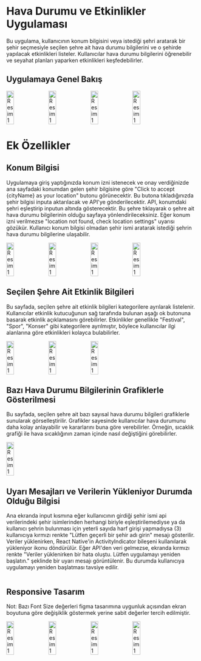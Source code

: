 # Hava Durumu ve Etkinlikler Uygulaması

Bu uygulama, kullanıcının konum bilgisini veya istediği şehri aratarak bir şehir seçmesiyle seçilen şehre ait hava durumu bilgilerini ve o şehirde yapılacak etkinlikleri listeler. Kullanıcılar hava durumu bilgilerini öğrenebilir ve seyahat planları yaparken etkinlikleri keşfedebilirler.

## Uygulamaya Genel Bakış

<div style="display: flex;">
    <img src="https://github.com/Hakanlsk/weatherApp/assets/123507532/a554404c-a1eb-4b29-a1ba-2c874f15b7f4" alt="Resim 1" style="width: 20%; margin-right: 10px;">
    <img src="https://github.com/Hakanlsk/weatherApp/assets/123507532/26a6b655-c57e-4c3b-9b8a-ffedc09a8911" alt="Resim 1" style="width: 20%; margin-right: 10px;">
    <img src="https://github.com/Hakanlsk/weatherApp/assets/123507532/fa8e55bc-15df-4bff-aa81-be8f20fa75cb" alt="Resim 1" style="width: 20%; margin-right: 10px;">
    <img src="https://github.com/Hakanlsk/weatherApp/assets/123507532/0d417cdd-074e-4cd1-a3ca-d0d2008bf417" alt="Resim 1" style="width: 20%; margin-right: 10px;">
</div>

# Ek Özellikler
## Konum Bilgisi

Uygulamaya giriş yaptığınızda konum izni istenecek ve onay verdiğinizde ana sayfadaki konumdan gelen şehir bilgisine göre "Click to accept {cityName} as your location" butonu görünecektir. Bu butona tıkladığınızda şehir bilgisi inputa aktarılacak ve API'ye gönderilecektir. API, konumdaki şehri eşleştirip inputun altında gösterecektir. Bu şehre tıklayarak o şehre ait hava durumu bilgilerinin olduğu sayfaya yönlendirileceksiniz. Eğer konum izni verilmezse "location not found, check location settings" uyarısı gözükür. Kullanıcı konum bilgisi olmadan şehir ismi aratarak istediği şehrin hava durumu bilgilerine ulaşabilir.
<div style="display: flex;">
  <img src="https://github.com/Hakanlsk/weatherApp/assets/123507532/acca1765-6b39-4162-84b8-f2004c9def0b" alt="Resim 1" style="width: 20%; margin-right: 10px;">
  <img src="https://github.com/Hakanlsk/weatherApp/assets/123507532/a554404c-a1eb-4b29-a1ba-2c874f15b7f4" alt="Resim 1" style="width: 20%; margin-right: 10px;">
  <img src="https://github.com/Hakanlsk/weatherApp/assets/123507532/4179cddd-594e-4bb8-a53c-37d7b1097d7e" alt="Resim 1" style="width: 20%; margin-right: 10px;">
  <img src="https://github.com/Hakanlsk/weatherApp/assets/123507532/8f42b8e8-bf59-4a08-93b3-860dce73ffeb" alt="Resim 1" style="width: 20%; margin-right: 10px;">
</div>

## Seçilen Şehre Ait Etkinlik Bilgileri

Bu sayfada, seçilen şehre ait etkinlik bilgileri kategorilere ayrılarak listelenir. Kullanıcılar etkinlik kutucuğunun sağ tarafında bulunan aşağı ok butonuna basarak etkinlik açıklamasını görebilirler. Etkinlikler genellikle "Festival", "Spor", "Konser" gibi kategorilere ayrılmıştır, böylece kullanıcılar ilgi alanlarına göre etkinlikleri kolayca bulabilirler.
<div style="display: flex;">
  <img src="https://github.com/Hakanlsk/weatherApp/assets/123507532/9bcc03ec-755c-4c23-b61c-018e79330990" alt="Resim 1" style="width: 20%; margin-right: 10px;">
  <img src="https://github.com/Hakanlsk/weatherApp/assets/123507532/295453c6-3f0a-4fd9-908f-4c89785dc757" alt="Resim 1" style="width: 20%; margin-right: 10px;">
  <img src="https://github.com/Hakanlsk/weatherApp/assets/123507532/521ff25f-bf89-4e01-a512-e65089019044" alt="Resim 1" style="width: 20%; margin-right: 10px;">
</div>

## Bazı Hava Durumu Bilgilerinin Grafiklerle Gösterilmesi

Bu sayfada, seçilen şehre ait bazı sayısal hava durumu bilgileri grafiklerle sunularak görselleştirilir. Grafikler sayesinde kullanıcılar hava durumunu daha kolay anlayabilir ve kararlarını buna göre verebilirler. Örneğin, sıcaklık grafiği ile hava sıcaklığının zaman içinde nasıl değiştiğini görebilirler.

<div style="display: flex;>
    <img src="https://github.com/Hakanlsk/weatherApp/assets/123507532/1c00f242-2b93-4c56-a4df-ce0fbbf6c958" alt="Resim 7" style="width: 20%; margin-right: 10px;">
    <img src="https://github.com/Hakanlsk/weatherApp/assets/123507532/fa8e55bc-15df-4bff-aa81-be8f20fa75cb" alt="Resim 1" style="width: 20%; margin-right: 10px;">
</div>

## Uyarı Mesajları ve Verilerin Yükleniyor Durumda Olduğu Bilgisi
Ana ekranda input kısmına eğer kullanıcının girdiği şehir ismi api verilerindeki şehir isimlerinden herhangi biriyle eşleştirilemediyse ya da kullanıcı şehrin bulunması için yeterli sayıda harf girişi yapmadıysa (3) kullanıcıya kırmızı renkte "Lütfen geçerli bir şehir adı girin" mesajı gösterilir.
Veriler yüklenirken, React Native'in ActivityIndicator bileşeni kullanılarak yükleniyor ikonu döndürülür. Eğer API'den veri gelmezse, ekranda kırmızı renkte "Veriler yüklenirken bir hata oluştu. Lütfen uygulamayı yeniden başlatın." şeklinde bir uyarı mesajı görüntülenir. Bu durumda kullanıcıya uygulamayı yeniden başlatması tavsiye edilir. 

<div style="display: flex;">

</div>

## Responsive Tasarım
Not: Bazı Font Size değerleri figma tasarımına uygunluk açısından ekran boyutuna göre değişiklik göstermek yerine sabit değerler tercih edilmiştir.
<div style="display: flex;">
<img src="https://github.com/Hakanlsk/weatherApp/assets/123507532/9ef03714-25b1-43ed-91df-9b5dbb5f1ec1" alt="Resim 1" style="width: 20%; margin-right: 10px;">
<img src="https://github.com/Hakanlsk/weatherApp/assets/123507532/8c6dddd2-b750-4242-a66c-9827be196819" alt="Resim 1" style="width: 20%; margin-right: 10px;">
<img src="https://github.com/Hakanlsk/weatherApp/assets/123507532/26a6b655-c57e-4c3b-9b8a-ffedc09a8911" alt="Resim 1" style="width: 20%; margin-right: 10px;">
<img src="https://github.com/Hakanlsk/weatherApp/assets/123507532/a2b1f0f4-e279-40f9-8ebc-73258ced598a" alt="Resim 1" style="width: 20%; margin-right: 10px;">  
</div>
